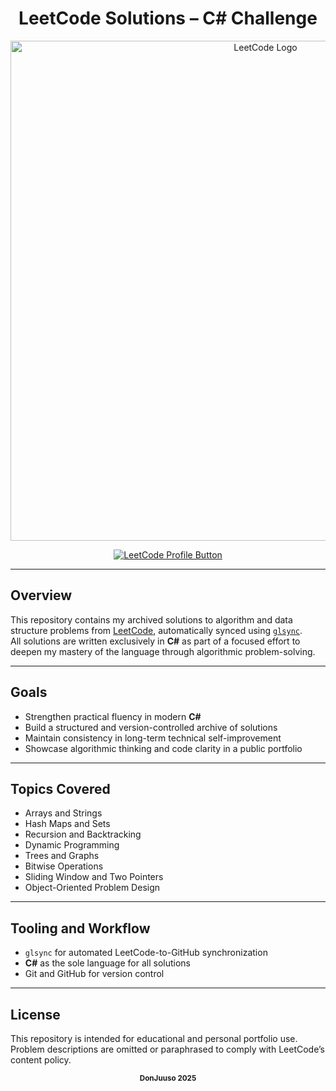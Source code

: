 <h1 align="center">LeetCode Solutions – C# Challenge</h1>

<p align="center">
  <img src="https://assets.leetcode.com/static_assets/public/images/LeetCode_Sharing.png" width="800" alt="LeetCode Logo"/>
</p>

<p align="center">
  <a href="https://leetcode.com/u/donjuuso/">
    <img src="https://img.shields.io/badge/Visit-LeetCode_Profile-%23FFA116?style=for-the-badge&logo=leetcode&logoColor=white" alt="LeetCode Profile Button" />
  </a>
</p>

---

## Overview

This repository contains my archived solutions to algorithm and data structure problems from [LeetCode](https://leetcode.com/u/donjuuso/), automatically synced using [`glsync`](https://github.com/ahmed-e-abdulaziz/glsync).  
All solutions are written exclusively in **C#** as part of a focused effort to deepen my mastery of the language through algorithmic problem-solving.

---

## Goals

- Strengthen practical fluency in modern **C#**
- Build a structured and version-controlled archive of solutions
- Maintain consistency in long-term technical self-improvement
- Showcase algorithmic thinking and code clarity in a public portfolio

---

## Topics Covered

- Arrays and Strings  
- Hash Maps and Sets  
- Recursion and Backtracking  
- Dynamic Programming  
- Trees and Graphs  
- Bitwise Operations  
- Sliding Window and Two Pointers  
- Object-Oriented Problem Design  

---

## Tooling and Workflow

- `glsync` for automated LeetCode-to-GitHub synchronization  
- **C#** as the sole language for all solutions  
- Git and GitHub for version control  

---

## License

This repository is intended for educational and personal portfolio use.  
Problem descriptions are omitted or paraphrased to comply with LeetCode’s content policy.

<p align="center">
  <sub><strong>DonJuuso 2025</strong></sub>
</p>
